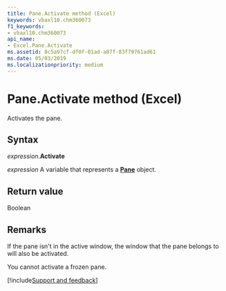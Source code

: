 ```yaml
---
title: Pane.Activate method (Excel)
keywords: vbaxl10.chm360073
f1_keywords:
- vbaxl10.chm360073
api_name:
- Excel.Pane.Activate
ms.assetid: 8c5a97cf-df0f-01ad-a87f-83f79761ad61
ms.date: 05/03/2019
ms.localizationpriority: medium
---
```



# Pane.Activate method (Excel)

Activates the pane. 


## Syntax

_expression_.**Activate**

_expression_ A variable that represents a **[Pane](Excel.Pane.md)** object.


## Return value

Boolean


## Remarks

If the pane isn't in the active window, the window that the pane belongs to will also be activated. 

You cannot activate a frozen pane.




[!include[Support and feedback](~/includes/feedback-boilerplate.md)]